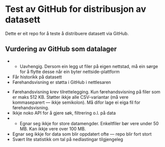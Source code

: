 # Test av GitHub for distribusjon av datasett

Dette er eit repo for å teste å distribuere datasett via GitHub.

## Vurdering av GitHub som datalager
+ + Uavhengig. Dersom ein legg ut filer på eigen nettstad, må ein sørge for å flytte desse når ein byter nettside-plattform
+ Får historikk på datasett
+ Førehandsvisning er støtta i GitHub i nettlesaren
- Førehandsvisning krev tilrettelegging. Kun førehandsvisning på filer som er maks 512 KB. Støtter ikkje alle CSV-variantar (må vere kommaseparert — ikkje semikolon). Må difor lage ei eiga fil for førehandsvisning.
- Ikkje noko API for å gjere søk, filtrering o.l. på data
- - Egnar seg ikkje for store datamengder. Enkeltfiler bør vere under 50 MB. Kan ikkje vere over 100 MB.
- Egnar seg ikkje for data som blir oppdatert ofte — repo blir fort stort
- Svært lite statistikk om tal på nedlastingar tilgjengeleg
